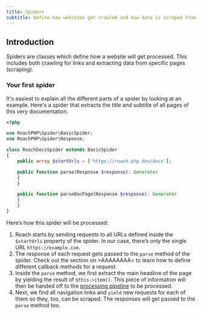```yaml
---
title: Spiders
subtitle: Define how websites get crawled and how data is scraped from its pages.
---
```


## Introduction

Spiders are classes which define how a website will get processed. This includes both crawling for links and extracting data from specific pages (scraping).

### Your first spider

It's easiest to explain all the different parts of a spider by looking at an example. Here's a spider that extracts the title and subtitle of all pages of this very documentation.

<CodeBlock>

```php
<?php

use RoachPHP\Spider\BasicSpider;
use RoachPHP\Spider\Response;

class RoachDocsSpider extends BasicSpider
{
    public array $startUrls = ['https://roach-php.dev/docs'];

    public function parse(Response $response): Generator
    {
    }

    public function parseDocPage(Response $response): Generator
    {
    }
}
```

</CodeBlock>

Here’s how this spider will be processed:

1. Roach starts by sending requests to all URLs defined inside the `$startUrls` property of the spider. In our case, there’s only the single URL `https://example.com`.
2. The response of each request gets passed to the `parse` method of the spider. Check out the section on >AAAAAAAA< to learn how to define different callback methods for a request.
3. Inside the `parse` method, we first extract the main headline of the page by yielding the result of `$this->item()`. This piece of information will then be handed off to the [processing pipeline](/docs/processing-pipeline) to be processed.
4. Next, we find all navigation links and `yield` new requests for each of them so they, too, can be scraped. The responses will get passed to the `parse` method too.
